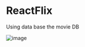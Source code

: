 # ReactFlix

Using data base the movie DB

![image](https://github.com/RRC-sys/ReactFlix/assets/77757907/c3b93d96-ba8b-49d3-90cb-b25125ce634c)
